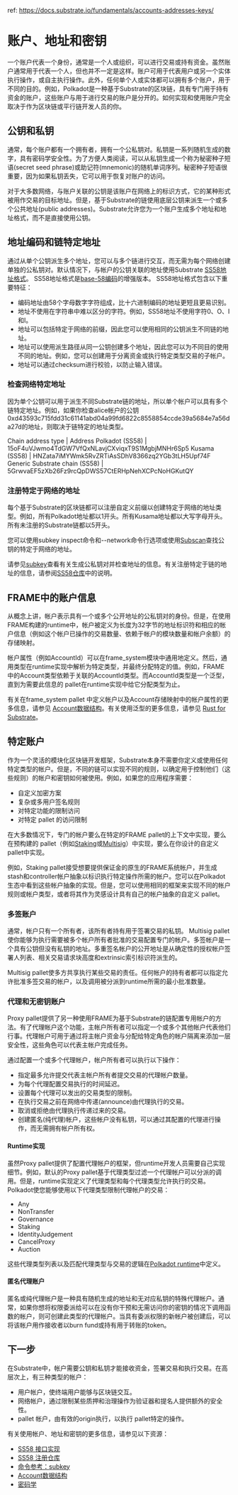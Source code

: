ref: https://docs.substrate.io/fundamentals/accounts-addresses-keys/

# 账户、地址和密钥

一个账户代表一个身份，通常是一个人或组织，可以进行交易或持有资金。虽然账户通常用于代表一个人，但也并不一定是这样。账户可用于代表用户或另一个实体执行操作，或自主执行操作。此外，任何单个人或实体都可以拥有多个账户，用于不同的目的。例如，Polkadot是一种基于Substrate的区块链，具有专门用于持有资金的账户，这些账户与用于进行交易的账户是分开的。如何实现和使用账户完全取决于作为区块链或平行链开发人员的你。


## 公钥和私钥

通常，每个账户都有一个拥有者，拥有一个公私钥对。私钥是一系列随机生成的数字，具有密码学安全性。为了方便人类阅读，可以从私钥生成一个称为秘密种子短语(secret seed phrase)或助记符(mnemonic)的随机单词序列。秘密种子短语很重要，因为如果私钥丢失，它可以用于恢复对账户的访问。

对于大多数网络，与账户关联的公钥是该账户在网络上的标识方式，它的某种形式被用作交易的目标地址。但是，基于Substrate的链使用底层公钥来派生一个或多个公共地址(public addresses)。Substrate允许您为一个账户生成多个地址和地址格式，而不是直接使用公钥。

## 地址编码和链特定地址

通过从单个公钥派生多个地址，您可以与多个链进行交互，而无需为每个网络创建单独的公私钥对。默认情况下，与帐户的公钥关联的地址使用Substrate [SS58地址格式](https://docs.substrate.io/reference/glossary/#ss58-address-format)。 SS58地址格式是[base-58编码](https://datatracker.ietf.org/doc/html/draft-msporny-base58-01)的增强版本。 SS58地址格式包含以下重要特征：

- 编码地址由58个字母数字字符组成，比十六进制编码的地址更短且更易识别。
- 地址不使用在字符串中难以区分的字符。例如，SS58地址不使用字符0、O、I和l。
- 地址可以包括特定于网络的前缀，因此您可以使用相同的公钥派生不同链的地址。
- 地址可以使用派生路径从同一公钥创建多个地址，因此您可以为不同目的使用不同的地址。例如，您可以创建用于分离资金或执行特定类型交易的子帐户。
- 地址可以通过checksum进行校验，以防止输入错误。

### 检查网络特定地址

因为单个公钥可以用于派生不同Substrate链的地址，所以单个帐户可以具有多个链特定地址。例如，如果你检查alice帐户的公钥0xd43593c715fdd31c61141abd04a99fd6822c8558854ccde39a5684e7a56da27d的地址，则取决于链特定的地址类型。

Chain address type	| Address
Polkadot (SS58)	| 15oF4uVJwmo4TdGW7VfQxNLavjCXviqxT9S1MgbjMNHr6Sp5
Kusama (SS58)	| HNZata7iMYWmk5RvZRTiAsSDhV8366zq2YGb3tLH5Upf74F
Generic Substrate chain (SS58)	| 5GrwvaEF5zXb26Fz9rcQpDWS57CtERHpNehXCPcNoHGKutQY

### 注册特定于网络的地址

每个基于Substrate的区块链都可以注册自定义前缀以创建特定于网络的地址类型。例如，所有Polkadot地址都以1开头。所有Kusama地址都以大写字母开头。所有未注册的Substrate链都以5开头。

您可以使用subkey inspect命令和--network命令行选项或使用[Subscan](https://polkadot.subscan.io/tools/format_transform)查找公钥的特定于网络的地址。

请参见[subkey](https://docs.substrate.io/reference/command-line-tools/subkey/)查看有关生成公私钥对并检查地址的信息。有关注册特定于链的地址的信息，请参阅[SS58仓库](https://github.com/paritytech/ss58-registry)中的说明。

## FRAME中的账户信息

从概念上讲，帐户表示具有一个或多个公开地址的公私钥对的身份。但是，在使用FRAME构建的runtime中，帐户被定义为长度为32字节的地址标识符和相应的帐户信息（例如这个帐户已操作的交易数量、依赖于帐户的模块数量和帐户余额）的存储映射。

帐户属性（例如AccountId）可以在frame_system模块中通用地定义。然后，通用类型在runtime实现中解析为特定类型，并最终分配特定的值。例如，FRAME中的Account类型依赖于关联的AccountId类型。而AccountId类型是一个泛型，直到为需要此信息的 pallet在runtime实现中给它分配类型为止。

有关在frame_system pallet 中定义帐户以及Account存储映射中的帐户属性的更多信息，请参见 [Account数据结构](https://docs.substrate.io/reference/account-data-structures/)。有关使用泛型的更多信息，请参见 [Rust for Substrate](https://docs.substrate.io/learn/rust-basics/#generic-types)。

## 特定账户

作为一个灵活的模块化区块链开发框架，Substrate本身不需要你定义或使用任何特定类型的帐户。但是，不同的链可以实现不同的规则，以确定用于控制他们（这些规则）的帐户和密钥如何被使用。例如，如果您的应用程序需要：

- 自定义加密方案
- 复杂或多用户签名规则
- 对特定功能的限制访问
- 对特定 pallet 的访问限制

在大多数情况下，专门的帐户要么在特定的FRAME pallet的上下文中实现，要么在预构建的 pallet（例如[Staking](https://paritytech.github.io/substrate/master/pallet_staking/index.html)或[Multisig](https://paritytech.github.io/substrate/master/pallet_multisig/index.html)）中实现，要么在你设计的自定义 pallet中实现。

例如，Staking pallet接受想要提供保证金的原生的FRAME系统帐户，并生成stash和controller帐户抽象以标识执行特定操作所需的帐户。您可以在Polkadot生态中看到这些帐户抽象的实现。但是，您可以使用相同的框架来实现不同的帐户规则或帐户类型，或者将其作为灵感设计具有自己的帐户抽象的自定义 pallet。


### 多签账户

通常，帐户只有一个所有者，该所有者持有用于签署交易的私钥。 Multisig pallet使你能够为执行需要被多个帐户所有者批准的交易配置专门的帐户。多签帐户是一个具有公钥但没有私钥的地址。多重签名帐户的公开地址是从确定性的授权帐户签署人列表、相关交易请求块高度和extrinsic索引标识符派生的。

Multisig pallet使多方共享执行某些交易的责任。任何帐户的持有者都可以指定允许批准多签交易的帐户，以及调用被分派到runtime所需的最小批准数量。

### 代理和无密钥账户

Proxy pallet提供了另一种使用FRAME为基于Substrate的链配置专用帐户的方法。有了代理帐户这个功能，主帐户所有者可以指定一个或多个其他帐户代表他们行事。代理帐户可用于通过将主帐户资金与分配给特定角色的帐户隔离来添加一层安全性，这些角色可以代表主帐户完成任务。

通过配置一个或多个代理帐户，帐户所有者可以执行以下操作：

- 指定最多允许提交代表主帐户所有者提交交易的代理帐户数量。
- 为每个代理配置交易执行的时间延迟。
- 设置每个代理可以发出的交易类型的限制。
- 在执行交易之前在网络中传递(announce)由代理执行的交易。
- 取消或拒绝由代理执行传递过来的交易。
- 创建匿名(纯代理)帐户，这些帐户没有私钥，可以通过其配置的代理进行操作，而无需拥有帐户所有权。

#### Runtime实现

虽然Proxy pallet提供了配置代理帐户的框架，但runtime开发人员需要自己实现细节。例如，默认的Proxy pallet基于代理类型过滤一个代理帐户可以分派的调用。但是，runtime实现定义了代理类型和每个代理类型允许执行的交易。Polkadot使您能够使用以下代理类型限制代理帐户的交易：

- Any
- NonTransfer
- Governance
- Staking
- IdentityJudgement
- CancelProxy
- Auction

这些代理类型列表以及匹配代理类型与交易的逻辑在[Polkadot runtime](https://github.com/paritytech/polkadot/blob/master/runtime/polkadot/src/lib.rs)中定义。


#### 匿名代理账户

匿名或纯代理帐户是一种具有随机生成的地址和无对应私钥的特殊代理帐户。通常，如果你想将权限委派给可以在没有你干预和无需访问你的密钥的情况下调用函数的帐户，则可创建此类型的代理帐户。当具有委派权限的新帐户被创建后，可以将该帐户用作接收者以burn fund或持有用于转账的token。


## 下一步

在Substrate中，帐户需要公钥和私钥才能接收资金，签署交易和执行交易。在高层次上，有三种类型的帐户：

- 用户帐户，使终端用户能够与区块链交互。
- 网络帐户，通过限制某些质押和治理操作为验证器和提名人提供额外的安全性。
- pallet 帐户，由有效的origin执行，以执行 pallet特定的操作。

有关使用帐户、地址和密钥的更多信息，请参见以下资源：

- [SS58 接口实现](https://paritytech.github.io/substrate/master/sp_core/crypto/trait.Ss58Codec.html)
- [SS58 注册仓库](https://github.com/paritytech/ss58-registry/)
- [命令参考：subkey](https://docs.substrate.io/reference/command-line-tools/subkey/)
- [Account数据结构](https://docs.substrate.io/reference/account-data-structures/)
- [密码学](https://docs.substrate.io/learn/cryptography/)
